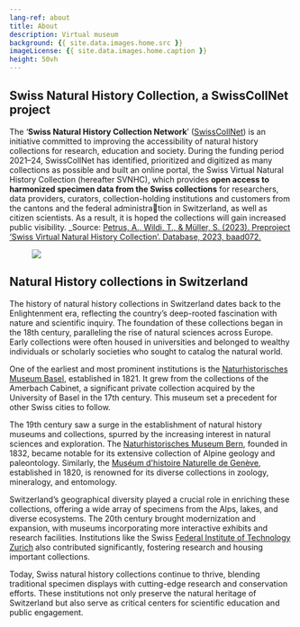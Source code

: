 ```yaml
---
lang-ref: about
title: About
description: Virtual museum
background: {{ site.data.images.home.src }}
imageLicense: {{ site.data.images.home.caption }}
height: 50vh
---
```


## Swiss Natural History Collection, a SwissCollNet project

The ‘**Swiss Natural History Collection Network**’ ([SwissCollNet](https://swisscollnet.scnat.ch/de)) is an initiative committed to improving the accessibility of natural history collections for research, education and  society. During the funding period 2021–24, SwissCollNet has identified, prioritized and digitized as many collections as possible and built an online portal, the Swiss Virtual Natural History Collection (hereafter SVNHC), which provides **open access to harmonized specimen data from the Swiss collections** for researchers, data providers, curators, collection-holding institutions and customers from the cantons and the federal administration in Switzerland, as well as citizen scientists. As a result, it is hoped the collections will gain increased public visibility.
_Source: [Petrus, A., Wildi, T., & Müller, S. (2023). Preproject ‘Swiss Virtual Natural History Collection’. Database, 2023, baad072.](https://academic.oup.com/database/article/doi/10.1093/database/baad072/7335478?login=true)

<figure class="has-text-centered">
	<a href="/data?entity=864884844&filter=eyJtdXN0Ijp7InRheG9uS2V5IjpbNDA5MTE1MF19fQ&view=TABLE">
		<img src="{{ site.data.images.swisscollnet.src }}" />
		<figcaption caption="{{ site.data.images.swisscollnet.caption }}" />
	</a>
</figure>


## Natural History collections in Switzerland

The history of natural history collections in Switzerland dates back to the Enlightenment era, reflecting the country’s deep-rooted fascination with nature and scientific inquiry. The foundation of these collections began in the 18th century, paralleling the rise of natural sciences across Europe. Early collections were often housed in universities and belonged to wealthy individuals or scholarly societies who sought to catalog the natural world.

One of the earliest and most prominent institutions is the [Naturhistorisches Museum Basel](https://www.nmbs.ch/en.html), established in 1821. It grew from the collections of the Amerbach Cabinet, a significant private collection acquired by the University of Basel in the 17th century. This museum set a precedent for other Swiss cities to follow.

The 19th century saw a surge in the establishment of natural history museums and collections, spurred by the increasing interest in natural sciences and exploration. The [Naturhistorisches Museum Bern](https://www.nmbe.ch/en), founded in 1832, became notable for its extensive collection of Alpine geology and paleontology. Similarly, the [Muséum d'histoire Naturelle de Genève](http://institutions.ville-geneve.ch/fr/mhn/), established in 1820, is renowned for its diverse collections in zoology, mineralogy, and entomology.

Switzerland’s geographical diversity played a crucial role in enriching these collections, offering a wide array of specimens from the Alps, lakes, and diverse ecosystems. The 20th century brought modernization and expansion, with museums incorporating more interactive exhibits and research facilities. Institutions like the Swiss [Federal Institute of Technology Zurich](https://ethz.ch/en.html) also contributed significantly, fostering research and housing important collections.

Today, Swiss natural history collections continue to thrive, blending traditional specimen displays with cutting-edge research and conservation efforts. These institutions not only preserve the natural heritage of Switzerland but also serve as critical centers for scientific education and public engagement.
